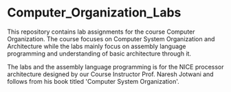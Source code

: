 # Computer_Organization_Labs

This repository contains lab assignments for the course Computer Organization. The course focuses on Computer System Organization and Architecture while the labs mainly focus on assembly language programming and understanding of basic architecture through it.

The labs and the assembly language programming is for the NICE processor architecture designed by our Course Instructor Prof. Naresh Jotwani and follows from his book titled 'Computer System Organization'.
